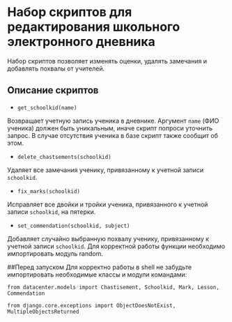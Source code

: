 # Набор скриптов для редактирования школьного электронного дневника

Набор скриптов позволяет изменять оценки, удалять замечания и добавлять похвалы от учителей.

## Описание скриптов

* `get_schoolkid(name)`

Возвращает учетную запись ученика в дневнике. Аргумент `name` (ФИО ученика) должен быть уникальным, иначе скрипт попроси уточнить запрос.
В случае отсутствия ученика в базе скрипт также сообщит об этом.

* `delete_chastsements(schoolkid)`

Удаляет все замечания ученику, привязанному к учетной записи `schoolkid`.


* `fix_marks(schoolkid)`

Исправляет все двойки и тройки ученика, привязанного к учетной записи `schoolkid`, на пятерки.

* `set_commendation(schoolkid, subject)`

Добавляет случайно выбранную похвалу ученику, привязанному к учетной записи `schoolkid`. Для корректной работы функции необходимо импортировать
модуль random.

##Перед запуском
Для корректно работы в shell не забудьте импортировать необходимые классы и модули командами: 

`from datacenter.models import Chastisement, Schoolkid, Mark, Lesson, Commendation`

`from django.core.exceptions import ObjectDoesNotExist, MultipleObjectsReturned`